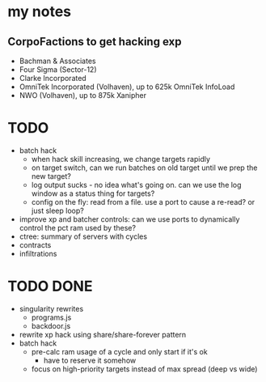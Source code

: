# my notes

## CorpoFactions to get hacking exp

- Bachman & Associates
- Four Sigma (Sector-12)
- Clarke Incorporated
- OmniTek Incorporated (Volhaven), up to 625k OmniTek InfoLoad
- NWO (Volhaven), up to 875k Xanipher


# TODO

- batch hack
    - when hack skill increasing, we change targets rapidly
    - on target switch, can we run batches on old target until we prep the new target?
    - log output sucks - no idea what's going on. can we use the log window as a status thing for targets?
    - config on the fly: read from a file. use a port to cause a re-read? or just sleep loop?
- improve xp and batcher controls: can we use ports to dynamically control the pct ram used by these?
- ctree: summary of servers with cycles
- contracts
- infiltrations

# TODO DONE

- singularity rewrites
    - programs.js
    - backdoor.js
- rewrite xp hack using share/share-forever pattern
- batch hack
    - pre-calc ram usage of a cycle and only start if it's ok
        - have to reserve it somehow
    - focus on high-priority targets instead of max spread (deep vs wide)
